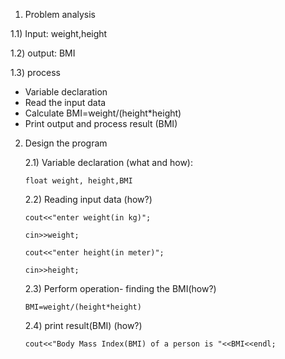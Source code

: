  1) Problem analysis
   
   1.1) Input: weight,height
   
   1.2) output: BMI
   
   1.3) process

   - Variable declaration 
   - Read the input data
   - Calculate BMI=weight/(height*height)
   - Print output and process result (BMI)

2) Design the program

   
   2.1) Variable declaration (what and how):

       float weight, height,BMI
   
    2.2) Reading input data (how?)

       cout<<"enter weight(in kg)";
 
       cin>>weight;

       cout<<"enter height(in meter)";

       cin>>height;
     
    2.3) Perform operation- finding the BMI(how?)

       BMI=weight/(height*height)

    2.4) print result(BMI) (how?)

       cout<<"Body Mass Index(BMI) of a person is "<<BMI<<endl;
                
